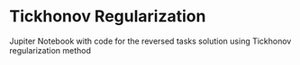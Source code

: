 # Tickhonov Regularization
Jupiter Notebook with code for the reversed tasks solution using Tickhonov regularization method 
